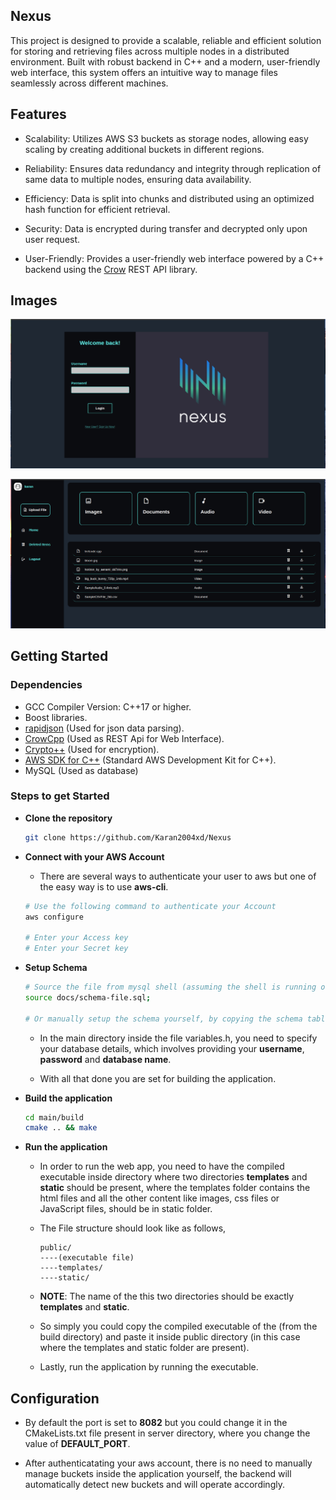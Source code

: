 Nexus
-----

This project is designed to provide a scalable, reliable and efficient solution for storing
and retrieving files across multiple nodes in a distributed environment. Built with robust
backend in C++ and a modern, user-friendly web interface, this system offers an intuitive way 
to manage files seamlessly across different machines.

Features
--------

- Scalability: Utilizes AWS S3 buckets as storage nodes, allowing easy scaling by creating 
additional buckets in different regions.

- Reliability: Ensures data redundancy and integrity through replication of same data to multiple
nodes, ensuring data availability.

- Efficiency: Data is split into chunks and distributed using an optimized hash function for 
efficient retrieval.

- Security: Data is encrypted during transfer and decrypted only upon user request.

- User-Friendly: Provides a user-friendly web interface powered by a C++ backend using the [Crow](https://crowcpp.org/maste)                 REST API library.

Images
------
![Login Page](./docs/login.png)

![DashBoard Page](./docs/dashboard.png)

## Getting Started

### Dependencies 

- GCC Compiler Version: C++17 or higher.
- Boost libraries.
- [rapidjson](https://rapidjson.org/) (Used for json data parsing).
- [CrowCpp](https://crowcpp.org/master/) (Used as REST Api for Web Interface).
- [Crypto++](https://github.com/weidai11/cryptopp) (Used for encryption).
- [AWS SDK for C++](https://github.com/aws/aws-sdk-cpp) (Standard AWS Development Kit for C++).
- MySQL (Used as database)

### Steps to get Started

- **Clone the repository**
    ```bash
    git clone https://github.com/Karan2004xd/Nexus

- **Connect with your AWS Account**
    - There are several ways to authenticate your user to aws but one of the easy way is to
    use **aws-cli**.
     ```bash
    # Use the following command to authenticate your Account
    aws configure

    # Enter your Access key
    # Enter your Secret key
    ```
- **Setup Schema**
    ```bash
    # Source the file from mysql shell (assuming the shell is running on the top level directory)
    source docs/schema-file.sql;

    # Or manually setup the schema yourself, by copying the schema tables
    ```

    - In the main directory inside the file variables.h, you need to specify your database details,
    which involves providing your **username**, **password** and **database name**.

    - With all that done you are set for building the application.

- **Build the application**
    ```bash
    cd main/build
    cmake .. && make
    ```
- **Run the application**
    - In order to run the web app, you need to have the compiled executable inside directory where
    two directories **templates** and **static** should be present, where the templates folder contains the
    html files and all the other content like images, css files or JavaScript files, should be in 
    static folder.

    - The File structure should look like as follows,
        ```
        public/
        ----(executable file)
        ----templates/
        ----static/
        ```

    - **NOTE**: The name of the this two directories should be exactly **templates** and **static**.

    - So simply you could copy the compiled executable of the (from the build directory) and paste it inside
    public directory (in this case where the templates and static folder are present).

    - Lastly, run the application by running the executable.

Configuration
-------------

- By default the port is set to **8082** but you could change it in the CMakeLists.txt file present in server
directory, where you change the value of **DEFAULT_PORT**.

- After authenticatating your aws account, there is no need to manually manage buckets inside the application
yourself, the backend will automatically detect new buckets and will operate accordingly.
